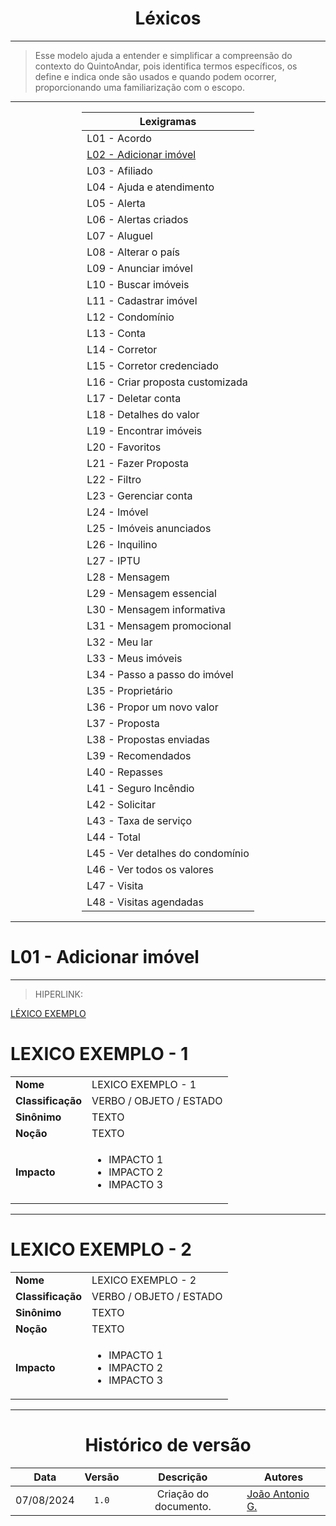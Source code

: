 <center>

# Léxicos

</center>

---

> Esse modelo ajuda a entender e simplificar a compreensão do contexto do QuintoAndar, pois identifica termos específicos, 
> os define e indica onde são usados e quando podem ocorrer, proporcionando uma familiarização com o escopo.

---

<div style="margin: 0 auto; width: fit-content;">

| Lexigramas                                        |
|---------------------------------------------------|
| L01 - Acordo                                      |
| [L02 - Adicionar imóvel](#l01---adicionar-imóvel) |
| L03 - Afiliado                                    |
| L04 - Ajuda e atendimento                         |
| L05 - Alerta                                      |
| L06 - Alertas criados                             |
| L07 - Aluguel                                     |
| L08 - Alterar o país                              |
| L09 - Anunciar imóvel                             |
| L10 - Buscar imóveis                              |
| L11 - Cadastrar imóvel                            |
| L12 - Condomínio                                  |
| L13 - Conta                                       |
| L14 - Corretor                                    |
| L15 - Corretor credenciado                        |
| L16 - Criar proposta customizada                  |
| L17 - Deletar conta                               |
| L18 - Detalhes do valor                           |
| L19 - Encontrar imóveis                           |
| L20 - Favoritos                                   |
| L21 - Fazer Proposta                              |
| L22 - Filtro                                      |
| L23 - Gerenciar conta                             |
| L24 - Imóvel                                      |
| L25 - Imóveis anunciados                          |
| L26 - Inquilino                                   |
| L27 - IPTU                                        |
| L28 - Mensagem                                    |
| L29 - Mensagem essencial                          |
| L30 - Mensagem informativa                        |
| L31 - Mensagem promocional                        |
| L32 - Meu lar                                     |
| L33 - Meus imóveis                                |
| L34 - Passo a passo do imóvel                     |
| L35 - Proprietário                                |
| L36 - Propor um novo valor                        |
| L37 - Proposta                                    |
| L38 - Propostas enviadas                          |
| L39 - Recomendados                                |
| L40 - Repasses                                    |
| L41 - Seguro Incêndio                             |
| L42 - Solicitar                                   |
| L43 - Taxa de serviço                             |
| L44 - Total                                       |
| L45 - Ver detalhes do condomínio                  |
| L46 - Ver todos os valores                        |
| L47 - Visita                                      |
| L48 - Visitas agendadas                           |

</div>


---

# L01 - Adicionar imóvel

---

> HIPERLINK:

[LÉXICO EXEMPLO](#l01---adicionar-imóvel)

# LEXICO EXEMPLO - 1

|                   |                                                                        |
|-------------------|------------------------------------------------------------------------|
| **Nome**          | LEXICO EXEMPLO - 1                                                     |
| **Classificação** | VERBO / OBJETO / ESTADO                                                |
| **Sinônimo**      | TEXTO                                                                  |
| **Noção**         | TEXTO                                                                  |
| **Impacto**       | <ul>  <li>IMPACTO 1</li>  <li>IMPACTO 2</li> <li>IMPACTO 3</li>  </ul> |

---

# LEXICO EXEMPLO - 2

|                   |                                                                        |
|-------------------|------------------------------------------------------------------------|
| **Nome**          | LEXICO EXEMPLO - 2                                                     |
| **Classificação** | VERBO / OBJETO / ESTADO                                                |
| **Sinônimo**      | TEXTO                                                                  |
| **Noção**         | TEXTO                                                                  |
| **Impacto**       | <ul>  <li>IMPACTO 1</li>  <li>IMPACTO 2</li> <li>IMPACTO 3</li>  </ul> |


---


<center>

# Histórico de versão

</center>

<div style="margin: 0 auto; width: fit-content;">

|    Data    | Versão |       Descrição       | Autores                                          |
|:----------:|:------:|:---------------------:|--------------------------------------------------|
| 07/08/2024 | `1.0`  | Criação do documento. | [João Antonio G.](https://github.com/joaoseisei) |

</div>